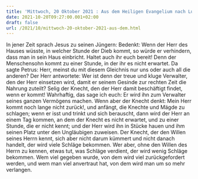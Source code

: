 ```yaml
---
title: 'Mittwoch, 20 Oktober 2021 : Aus dem Heiligen Evangelium nach Lukas - Lk 12,39-48.'
date: 2021-10-20T09:27:00.001+02:00
draft: false
url: /2021/10/mittwoch-20-oktober-2021-aus-dem.html
---
```


In jener Zeit sprach Jesus zu seinen Jüngern: Bedenkt: Wenn der Herr des Hauses wüsste, in welcher Stunde der Dieb kommt, so würde er verhindern, dass man in sein Haus einbricht. Haltet auch ihr euch bereit! Denn der Menschensohn kommt zu einer Stunde, in der ihr es nicht erwartet. Da sagte Petrus: Herr, meinst du mit diesem Gleichnis nur uns oder auch all die anderen? Der Herr antwortete: Wer ist denn der treue und kluge Verwalter, den der Herr einsetzen wird, damit er seinem Gesinde zur rechten Zeit die Nahrung zuteilt? Selig der Knecht, den der Herr damit beschäftigt findet, wenn er kommt! Wahrhaftig, das sage ich euch: Er wird ihn zum Verwalter seines ganzen Vermögens machen. Wenn aber der Knecht denkt: Mein Herr kommt noch lange nicht zurück!, und anfängt, die Knechte und Mägde zu schlagen; wenn er isst und trinkt und sich berauscht, dann wird der Herr an einem Tag kommen, an dem der Knecht es nicht erwartet, und zu einer Stunde, die er nicht kennt; und der Herr wird ihn in Stücke hauen und ihm seinen Platz unter den Ungläubigen zuweisen. Der Knecht, der den Willen seines Herrn kennt, sich aber nicht darum kümmert und nicht danach handelt, der wird viele Schläge bekommen. Wer aber, ohne den Willen des Herrn zu kennen, etwas tut, was Schläge verdient, der wird wenig Schläge bekommen. Wem viel gegeben wurde, von dem wird viel zurückgefordert werden, und wem man viel anvertraut hat, von dem wird man um so mehr verlangen.